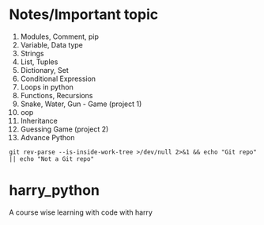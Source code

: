 # Notes/Important topic 
1. Modules, Comment, pip
2. Variable, Data type
3. Strings
4. List, Tuples
5. Dictionary, Set
6. Conditional Expression
7. Loops in python
8. Functions, Recursions
9. Snake, Water, Gun - Game (project 1)
10. oop
11. Inheritance
12. Guessing Game (project 2)
13. Advance Python




``git rev-parse --is-inside-work-tree >/dev/null 2>&1 && echo "Git repo" || echo "Not a Git repo"``

# harry_python
A course wise learning with code with harry

